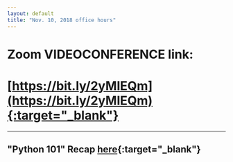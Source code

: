 ```yaml
---
layout: default
title: "Nov. 10, 2018 office hours"
---
```


# Zoom VIDEOCONFERENCE link:
# [https://bit.ly/2yMlEQm](https://bit.ly/2yMlEQm){:target="_blank"}

---

## "Python 101" Recap [here](/pypancsv/HandsOn201810){:target="_blank"}
